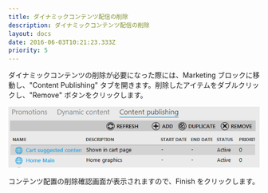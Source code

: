 ```yaml
---
title: ダイナミックコンテンツ配信の削除
description: ダイナミックコンテンツ配信の削除
layout: docs
date: 2016-06-03T10:21:23.333Z
priority: 5
---
```

ダイナミックコンテンツの削除が必要になった際には、Marketing ブロックに移動し、"Content Publishing" タブを開きます。削除したアイテムをダブルクリックし、"Remove" ボタンをクリックします。

![](../../../../assets/images/docs/004-remove-content-publishing.PNG)

コンテンツ配置の削除確認画面が表示されますので、Finish をクリックします。